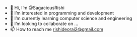 - 👋 Hi, I’m @SagaciousRishi
- 👀 I’m interested in programming and development
- 🌱 I’m currently learning computer science and engineering
- 💞️ I’m looking to collaborate on ...
- 📫 How to reach me rishideorai2@gmail.com

<!---
SagaciousRishi/SagaciousRishi is a ✨ special ✨ repository because its `README.md` (this file) appears on your GitHub profile.
You can click the Preview link to take a look at your changes.
--->
